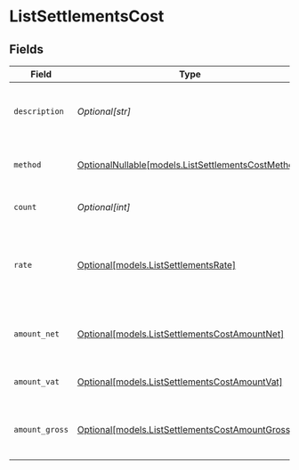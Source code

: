 # ListSettlementsCost


## Fields

| Field                                                                                          | Type                                                                                           | Required                                                                                       | Description                                                                                    | Example                                                                                        |
| ---------------------------------------------------------------------------------------------- | ---------------------------------------------------------------------------------------------- | ---------------------------------------------------------------------------------------------- | ---------------------------------------------------------------------------------------------- | ---------------------------------------------------------------------------------------------- |
| `description`                                                                                  | *Optional[str]*                                                                                | :heavy_minus_sign:                                                                             | A description of the cost subtotal                                                             | Credit card - Visa debit consumer domestic                                                     |
| `method`                                                                                       | [OptionalNullable[models.ListSettlementsCostMethod]](../models/listsettlementscostmethod.md)   | :heavy_minus_sign:                                                                             | The payment method, if applicable                                                              | creditcard                                                                                     |
| `count`                                                                                        | *Optional[int]*                                                                                | :heavy_minus_sign:                                                                             | The number of fees                                                                             | 10                                                                                             |
| `rate`                                                                                         | [Optional[models.ListSettlementsRate]](../models/listsettlementsrate.md)                       | :heavy_minus_sign:                                                                             | The service rates, further divided into `fixed` and `percentage` costs.                        |                                                                                                |
| `amount_net`                                                                                   | [Optional[models.ListSettlementsCostAmountNet]](../models/listsettlementscostamountnet.md)     | :heavy_minus_sign:                                                                             | The net total cost, i.e. excluding VAT                                                         |                                                                                                |
| `amount_vat`                                                                                   | [Optional[models.ListSettlementsCostAmountVat]](../models/listsettlementscostamountvat.md)     | :heavy_minus_sign:                                                                             | The applicable VAT                                                                             |                                                                                                |
| `amount_gross`                                                                                 | [Optional[models.ListSettlementsCostAmountGross]](../models/listsettlementscostamountgross.md) | :heavy_minus_sign:                                                                             | The gross total cost, i.e. including VAT                                                       |                                                                                                |